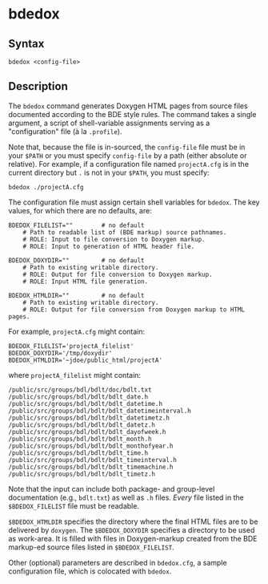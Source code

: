 bdedox
======

Syntax
------

``` code
bdedox <config-file>
```

Description
-----------

The `bdedox` command generates Doxygen HTML pages from source files documented
according to the BDE style rules. The command takes a single argument, a script
of shell-variable assignments serving as a "configuration" file (à la
`.profile`).

Note that, because the file is in-sourced, the `config-file` file must be in
your `$PATH` or you must specify `config-file` by a path (either absolute or
relative). For example, if a configuration file named `projectA.cfg` is in the
current directory but `.` is not in your `$PATH`, you must specify:

``` code
bdedox ./projectA.cfg
```

The configuration file must assign certain shell variables for `bdedox`. The
key values, for which there are no defaults, are:

``` code
BDEDOX_FILELIST=""        # no default
    # Path to readable list of (BDE markup) source pathnames.
    # ROLE: Input to file conversion to Doxygen markup.
    # ROLE: Input to generation of HTML header file.

BDEDOX_DOXYDIR=""         # no default
    # Path to existing writable directory.
    # ROLE: Output for file conversion to Doxygen markup.
    # ROLE: Input HTML file generation.

BDEDOX_HTMLDIR=""         # no default
    # Path to existing writable directory.
    # ROLE: Output for file conversion from Doxygen markup to HTML pages.
```

For example, `projectA.cfg` might contain:

``` code
BDEDOX_FILELIST='projectA_filelist'
BDEDOX_DOXYDIR='/tmp/doxydir'
BDEDOX_HTMLDIR='~jdoe/public_html/projectA'
```

where `projectA_filelist` might contain:

``` code
/public/src/groups/bdl/bdlt/doc/bdlt.txt
/public/src/groups/bdl/bdlt/bdlt_date.h
/public/src/groups/bdl/bdlt/bdlt_datetime.h
/public/src/groups/bdl/bdlt/bdlt_datetimeinterval.h
/public/src/groups/bdl/bdlt/bdlt_datetimetz.h
/public/src/groups/bdl/bdlt/bdlt_datetz.h
/public/src/groups/bdl/bdlt/bdlt_dayofweek.h
/public/src/groups/bdl/bdlt/bdlt_month.h
/public/src/groups/bdl/bdlt/bdlt_monthofyear.h
/public/src/groups/bdl/bdlt/bdlt_time.h
/public/src/groups/bdl/bdlt/bdlt_timeinterval.h
/public/src/groups/bdl/bdlt/bdlt_timemachine.h
/public/src/groups/bdl/bdlt/bdlt_timetz.h
```

Note that the input can include both package- and group-level documentation
(e.g., `bdlt.txt`) as well as `.h` files. *Every* file listed in the
`$BDEDOX_FILELIST` file must be readable.

`$BDEDOX_HTMLDIR` specifies the directory where the final HTML files are to be
delivered by `doxygen`. The `$BDEDOX_DOXYDIR` specifies a directory to be used
as work-area. It is filled with files in Doxygen-markup created from the BDE
markup-ed source files listed in `$BDEDOX_FILELIST`.

Other (optional) parameters are described in `bdedox.cfg`, a sample
configuration file, which is colocated with `bdedox`.
